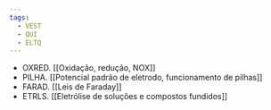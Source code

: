 ```yaml
---
tags:
  - VEST
  - QUI
  - ELTQ
---
```

- OXRED. [[Oxidação, redução, NOX]]
- PILHA. [[Potencial padrão de eletrodo, funcionamento de pilhas]]
- FARAD. [[Leis de Faraday]]
- ETRLS. [[Eletrólise de soluções e compostos fundidos]]